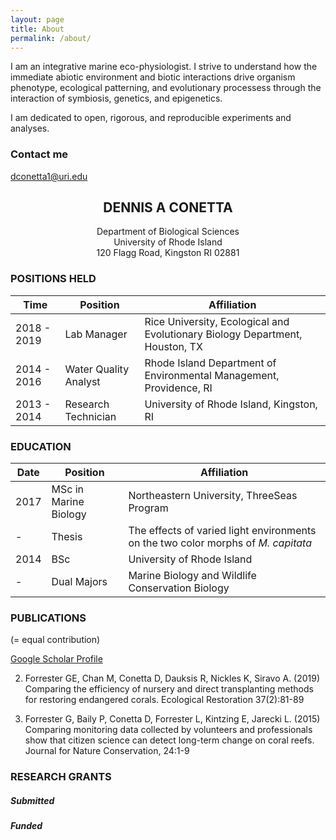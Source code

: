 ```yaml
---
layout: page
title: About
permalink: /about/
---
```


I am an integrative marine eco-physiologist. I strive to understand how the immediate abiotic environment and biotic interactions drive organism phenotype,  ecological patterning, and evolutionary processess through the interaction of symbiosis, genetics, and epigenetics. 

I am dedicated to open, rigorous, and reproducible experiments and analyses.



### Contact me

[dconetta1@uri.edu](mailto:dconetta1@uri.edu)


## <center>DENNIS A CONETTA</center><center>Department of Biological Sciences</center><center>University of Rhode Island</center><center>120 Flagg Road, Kingston RI 02881</center>### POSITIONS HELDTime|Position| Affiliation--|--|--2018 - 2019	| Lab Manager | Rice University, Ecological and Evolutionary Biology Department, Houston, TX2014 - 2016 | Water Quality Analyst | Rhode Island Department of Environmental Management, Providence, RI2013 - 2014	| Research Technician | University of Rhode Island, Kingston, RI### EDUCATIONDate|Position| Affiliation--|--|--
 2017 |	MSc in Marine Biology | Northeastern University, ThreeSeas Program - | Thesis| The effects of varied light environments on the two color morphs of _M._ _capitata_2014 |	BSc | University of Rhode Island- | Dual Majors | Marine Biology and Wildlife Conservation Biology
### PUBLICATIONS 
(= equal contribution)[Google Scholar Profile](https://scholar.google.com/citations?user=KytciZ8AAAAJ&hl=en&oi=ao)

2. Forrester GE, Chan M, Conetta D, Dauksis R, Nickles K, Siravo A. (2019) Comparing the efficiency of nursery and direct transplanting methods for restoring endangered corals. Ecological Restoration 37(2):81-89 

1. Forrester G, Baily P, Conetta D, Forrester L, Kintzing E, Jarecki L. (2015) Comparing monitoring data collected by volunteers and professionals show that citizen science can detect long-term change on coral reefs. Journal for Nature Conservation, 24:1-9
	   ### RESEARCH GRANTS##### Submitted##### Funded